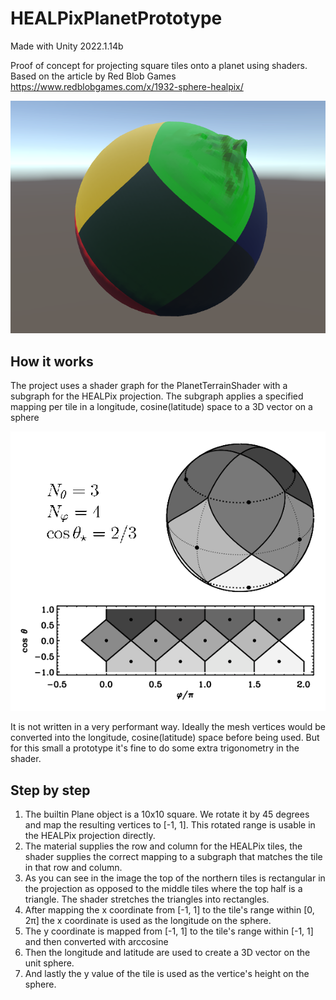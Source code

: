 # HEALPixPlanetPrototype
Made with Unity 2022.1.14b

Proof of concept for projecting square tiles onto a planet using shaders. Based on the article by Red Blob Games https://www.redblobgames.com/x/1932-sphere-healpix/

![Sphere with colored tiles](https://github.com/KuroiRoy/HEALPixPlanetPrototype/blob/015f1254ec7e30cd3429e720cab4aa810ff1b85d/ReadmeImage.png?raw=true)

## How it works
The project uses a shader graph for the PlanetTerrainShader with a subgraph for the HEALPix projection. The subgraph applies a specified mapping per tile in a longitude, cosine(latitude) space to a 3D vector on a sphere

![Projection from longitude/latitude to sphere](https://github.com/KuroiRoy/HEALPixPlanetPrototype/blob/0e4a853fff023c2baeab0280200a5455ef33840e/HEALPixFigure.png?raw=true)


It is not written in a very performant way. Ideally the mesh vertices would be converted into the longitude, cosine(latitude) space before being used. But for this small a prototype it's fine to do some extra trigonometry in the shader.

## Step by step
1. The builtin Plane object is a 10x10 square. We rotate it by 45 degrees and map the resulting vertices to [-1, 1]. This rotated range is usable in the HEALPix projection directly.
2. The material supplies the row and column for the HEALPix tiles, the shader supplies the correct mapping to a subgraph that matches the tile in that row and column.
3. As you can see in the image the top of the northern tiles is rectangular in the projection as opposed to the middle tiles where the top half is a triangle. The shader stretches the triangles into rectangles.
4. After mapping the x coordinate from [-1, 1] to the tile's range within [0, 2π] the x coordinate is used as the longitude on the sphere.
5. The y coordinate is mapped from [-1, 1] to the tile's range within [-1, 1] and then converted with arccosine
6. Then the longitude and latitude are used to create a 3D vector on the unit sphere.
7. And lastly the y value of the tile is used as the vertice's height on the sphere.
